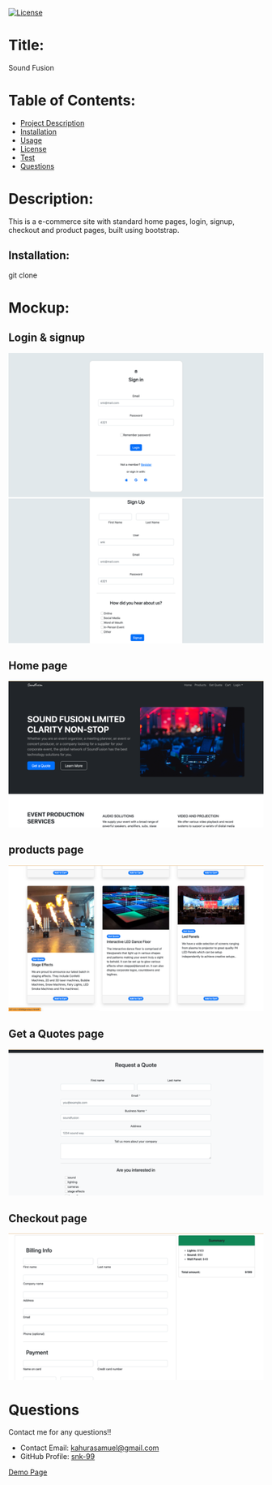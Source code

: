 [![License](https://img.shields.io/badge/License-undefined-blue.svg)](https://opensource.org/licenses/undefined)

# Title:

Sound Fusion

# Table of Contents:

- [Project Description](#description)
- [Installation](#installation)
- [Usage](#usage)
- [License](#license)
- [Test](#test)
- [Questions](#questions)

# Description:

This is a e-commerce site with standard home pages, login, signup, checkout and product pages, built using bootstrap.

## Installation:

git clone

# Mockup:

## Login & signup

![ogin](./images/readme/login.png)
![signup](./images/readme/signin.png)

## Home page

![homepge](./images/readme/home.png)

## products page

![products](./images/readme/product.png)

## Get a Quotes page

![products](./images/readme/quote.png)

## Checkout page

![products](./images/readme/checkout.png)

# Questions

Contact me for any questions!!

- Contact Email: kahurasamuel@gmail.com
- GitHub Profile: [snk-99](https://github.com/snk-99snk-99)

[Demo Page]()
